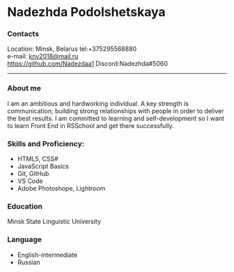 # Nadezhda Podolshetskaya    
### Contacts  
Location: Minsk, Belarus
tel:+375295568880  
e-mail: knv2018@mail.ru  
https://github.com/Nadezdaa1
Discord:Nadezhda#5060    
__________________

### About me
  I am an ambitious and hardworking individual.
   A key strength is communication; building strong relationships with people in order to deliver the best results.
I am committed to learning and self-development so
I want to learn Front End in RSSchool and get there successfully.

### Skills and Proficiency:
+ HTML5, CSS#
+ JavaScript Basics
+ Git, GitHub
+ VS Code
+ Adobe Photoshope, Lightroom  

### Education
Minsk State Linguistic University
  ### Language    
  + English-intermediate
  + Russian
  
  




